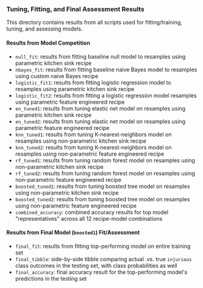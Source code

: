 ### Tuning, Fitting, and Final Assessment Results

This directory contains results from all scripts used for fitting/training, tuning, and assessing models.


#### Results from Model Competition
- `null_fit`: results from fitting baseline null model to resamples using parametric kitchen sink recipe
- `nbayes_fit`: results from fitting baseline naive Bayes model to resamples using custom naive Bayes recipe
- `logistic_fit1`: results from fitting logistic regression model to resamples using parametric kitchen sink recipe
- `logistic_fit2`: results from fitting a logistic regression model resamples using parametric feature engineered recipe
- `en_tuned1`: results from tuning elastic net model on resamples using parametric kitchen sink recipe
- `en_tuned2`: results from tuning elastic net model on resamples using parametric feature engineered recipe
- `knn_tuned1`: results from tuning K-nearest-neighbors model on resamples using non-parametric kitchen sink recipe
- `knn_tuned2`: results from tuning K-nearest-neighbors model on resamples using non-parametric feature engineered recipe
- `rf_tuned1`: results from tuning random forest model on resamples using non-parametric kitchen sink recipe
- `rf_tuned2`: results from tuning random forest model on resamples using non-parametric feature engineered recipe
- `boosted_tuned1`: results from tuning boosted tree model on resamples using non-parametric kitchen sink recipe
- `boosted_tuned2`: results from tuning boosted tree model on resamples using non-parametric feature engineered recipe
- `combined_accuracy`: combined accuracy results for top model "representatives" across all 12 recipe-model combinations


#### Results from Final Model (`boosted1`) Fit/Assessment
- `final_fit`: results from fitting top-performing model on entire training set
- `final_tibble`: side-by-side tibble comparing actual .vs. true `injurious` class outcomes in the testing set, with class probabilities as well
- `final_accuracy`: final accuracy result for the top-performing model's predictions in the testing set
